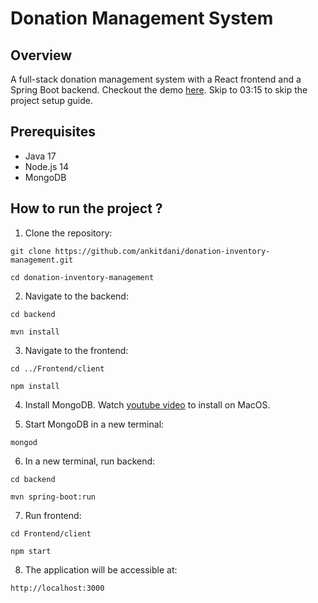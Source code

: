 # Donation Management System

## Overview

A full-stack donation management system with a React frontend and a Spring Boot backend. Checkout the demo [here](https://drive.google.com/file/d/1nzssBiNoZf35kAPesyG--UGEycfOCU-e/view?usp=sharing). Skip to 03:15 to skip the project setup guide.

## Prerequisites

- Java 17
- Node.js 14
- MongoDB

## How to run the project ?

1. Clone the repository:
```
git clone https://github.com/ankitdani/donation-inventory-management.git
```

```
cd donation-inventory-management

```

2. Navigate to the backend:
```
cd backend
```

```
mvn install
```

3. Navigate to the frontend:
```
cd ../Frontend/client
```

```
npm install
```

4. Install MongoDB. Watch [youtube video](https://youtu.be/8gUQL2zlpvI?si=s3EGN6jB1b-gAlsO) to install on MacOS.

5. Start MongoDB in a new terminal:
```
mongod
```

6. In a new terminal, run backend:
```
cd backend
```

```
mvn spring-boot:run
```

7. Run frontend:
```
cd Frontend/client
```

```
npm start
```

8. The application will be accessible at:
```
http://localhost:3000
```


